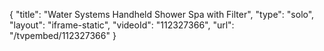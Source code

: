 {
    "title": "Water Systems Handheld Shower Spa with Filter",
    "type": "solo",
    "layout": "iframe-static",
    "videoId": "112327366",
    "url": "\/tvpembed\/112327366"
}